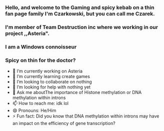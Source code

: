 ### Hello, and welcome to the Gaming and spicy kebab on a thin fan page family I'm Czarkowski, but you can call me Czarek.
### I'm member of Team Destruction inc where we working in our project ,,Asteria".
### I am a Windows connoisseur
### Spicy on thin for the doctor?
- 🔭 I’m currently working on Asteria
- 🌱 I’m currently learning create games
- 👯 I’m looking to collaborate on nothing
- 🤔 I’m looking for help with nothing yet
- 💬 Ask me aboutThe importance of Histone methylation or DNA methylation within introns
- 📫 How to reach me: idk lol
- 😄 Pronouns: He/Him
- ⚡ Fun fact: Did you know that DNA methylation within introns may have an impact on the efficiency of gene transcription?


<!--
**Czarkowski16/Czarkowski16** is a ✨ _special_ ✨ repository because its `README.md` (this file) appears on your GitHub profile.

Here are some ideas to get you started:

- 🔭 I’m currently working on Asteria
- 🌱 I’m currently learning create games
- 👯 I’m looking to collaborate on ...
- 🤔 I’m looking for help with ...
- 💬 Ask me about ...
- 📫 How to reach me: ...
- 😄 Pronouns: He/Him
- ⚡ Fun fact: Did you know that DNA methylation within introns may have an impact on the efficiency of gene transcription?

-->
